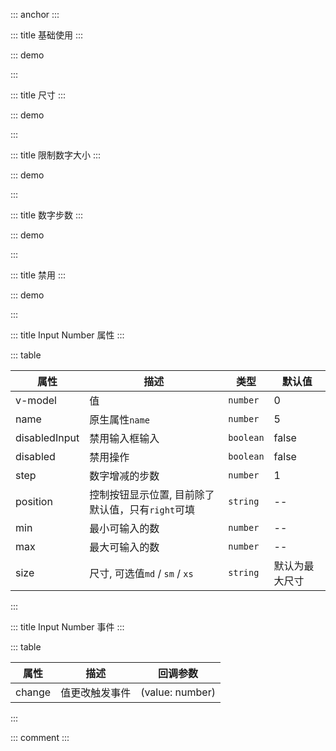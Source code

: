 ::: anchor
:::

::: title 基础使用
:::

::: demo

<template>
  <lay-input-number v-model="data"></lay-input-number>
  <lay-input-number v-model="data2"  position="right"></lay-input-number>
</template>

<script>
  import { ref } from 'vue';
  const data = ref(0);
  const data2 = ref(0);
  export default {
    setup() {
      return {
        data,
        data2,
      }
    }
  }
</script>

:::

::: title 尺寸
:::

::: demo

<template>
  <div>
    <div>
      <lay-input-number></lay-input-number>
      <lay-input-number size="md"></lay-input-number>
      <lay-input-number size="sm"></lay-input-number>
      <lay-input-number size="xs"></lay-input-number>
    </div>
    <div>
      <lay-input-number position="right"></lay-input-number>
      <lay-input-number position="right" size="md"></lay-input-number>
      <lay-input-number position="right" size="sm"></lay-input-number>
      <lay-input-number position="right" size="xs"></lay-input-number>
    </div>
  </div>
</template>

<script>
</script>

:::

::: title 限制数字大小
:::

::: demo

<template>
  <lay-input-number :min="0" :max="10"></lay-input-number>
</template>

<script>
</script>

:::

::: title 数字步数
:::

::: demo

<template>
  <lay-input-number :step="10"></lay-input-number>
</template>

<script>
</script>

:::

::: title 禁用
:::

::: demo

<template>
  <p>禁用输入</p>
  <lay-input-number v-model="data" disabled-input></lay-input-number>
  <p>全部禁用</p>
  <lay-input-number v-model="data2" disabled></lay-input-number>
</template>

<script>
  import { ref } from 'vue';
  const data = ref(10);
  const data2 = ref(25);
  export default {
    setup() {
      return {
        data,
        data2
      }
    }
  }
</script>

:::


::: title Input Number 属性
:::

::: table

| 属性     | 描述           | 类型 | 默认值 |
| -------- | ------------- | ------ | ------ |
| v-model  | 值            | `number` | 0     |
| name     | 原生属性`name` | `number` | 5     |
| disabledInput | 禁用输入框输入 | `boolean` | false     |
| disabled | 禁用操作 | `boolean` | false     |
| step     | 数字增减的步数 | `number` | 1     |
| position     | 控制按钮显示位置, 目前除了默认值，只有`right`可填 | `string` | --     |
| min     | 最小可输入的数 | `number` | --     |
| max     | 最大可输入的数 | `number` | --     |
| size     | 尺寸, 可选值`md` / `sm` / `xs`| `string` | 默认为最大尺寸   |

:::

::: title Input Number 事件
:::

::: table

| 属性     | 描述      | 回调参数 |
| -------- | -------- | ------ |
| change  | 值更改触发事件   | (value: number) |

:::

::: comment
:::